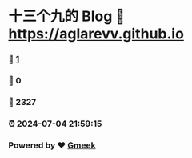 # 十三个九的 Blog :link: https://aglarevv.github.io 
### :page_facing_up: [1](https://aglarevv.github.io/tag.html) 
### :speech_balloon: 0 
### :hibiscus: 2327 
### :alarm_clock: 2024-07-04 21:59:15 
### Powered by :heart: [Gmeek](https://github.com/Meekdai/Gmeek)
